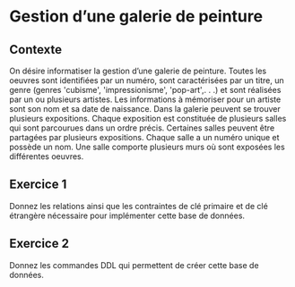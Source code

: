 # Gestion d’une galerie de peinture

## Contexte

On désire informatiser la gestion d’une galerie de peinture.
Toutes les oeuvres sont identifiées par un numéro, sont caractérisées par un titre, un genre (genres 'cubisme', 'impressionisme', 'pop-art',. . .) et sont réalisées par un ou plusieurs artistes. Les informations à mémoriser pour un artiste sont son nom et sa date de naissance. Dans la galerie peuvent se trouver plusieurs expositions. Chaque exposition est constituéede plusieurs salles qui sont parcourues dans un ordre précis. Certaines salles peuvent être partagées par plusieursexpositions. Chaque salle a un numéro unique et possède un nom. Une salle comporte plusieurs murs où sontexposées les différentes oeuvres.

## Exercice 1

Donnez les relations ainsi que les contraintes de clé primaire et de clé étrangère nécessaire pour implémenter cette base de données.


## Exercice 2

Donnez les commandes DDL qui permettent de créer cette base de données.